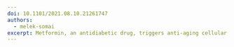 ```yaml
---
doi: 10.1101/2021.08.10.21261747
authors:
  - melek-somai
excerpt: Metformin, an antidiabetic drug, triggers anti-aging cellular responses. Aging is the principal risk factor for dementia, but previous observational studies of the diabetes drugs metformin vs. sulfonylureas have been mixed. We tested the hypotheses that metformin improves survival and reduces the risk of dementia, relative to the sulfonylureas, by emulating target trials in electronic health records of diabetic patients at an academic-centered healthcare system in the US and a wide-ranging group of primary care practices in the UK. To address metformin’s potentially dual influences on dementia risk—that it might reduce the hazard of death and put more people at risk of developing dementia while reducing the hazard of dementia by slowing biological aging, we used a competing risks approach and carefully grounded that within a causal inference emulated trial framework. To identify candidate biomarkers of metformin’s actions in the brain that might mediate reduced dementia risk, we conducted an in-vitro systems pharmacology evaluation of metformin and glyburide on differentiated human neural cells through differential gene expression. We named our multi-dimensional approach DRIAD-EHR (Drug Repurposing in Alzheimer’s Disease-Electronic Health Records). In intention-to-treat analyses, metformin was associated with a lower hazard of all-cause mortality than sulfonylureas in both cohorts. In competing risks analyses, there was also a lower cause-specific hazard of dementia onset among metformin initiators. In in-vitro studies, metformin reduced human neural cell expression of SPP1 and APOE, two secreted proteins that have been implicated in Alzheimer’s disease pathogenesis and whose levels can be quantified in the CSF. Together, our findings suggest that metformin might prevent dementia in patients without type II diabetes. In addition, our results inform the design of clinical trials of metformin in non-diabetics and suggest a pharmacodynamic CSF biomarker, SPP1, for metformin’s action in the brain.
---
```

